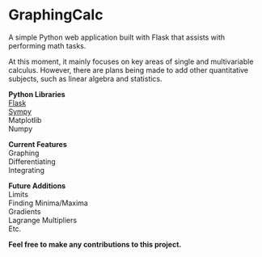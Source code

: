 # GraphingCalc
A simple Python web application built with Flask that assists with performing math tasks. 

At this moment, it mainly focuses on key areas of single and multivariable calculus. However, there are plans being made to add other 
quantitative subjects, such as linear algebra and statistics.

<b>Python Libraries</b><br>
<a href="https://github.com/pallets/flask">Flask</a><br>
<a href="https://github.com/sympy/sympy">Sympy</a><br>
Matplotlib<br>
Numpy

<b>Current Features</b><br>
Graphing<br>
Differentiating<br>
Integrating

<b>Future Additions</b><br>
Limits<br>
Finding Minima/Maxima<br>
Gradients<br>
Lagrange Multipliers<br>
Etc.


<b>Feel free to make any contributions to this project.</b>
